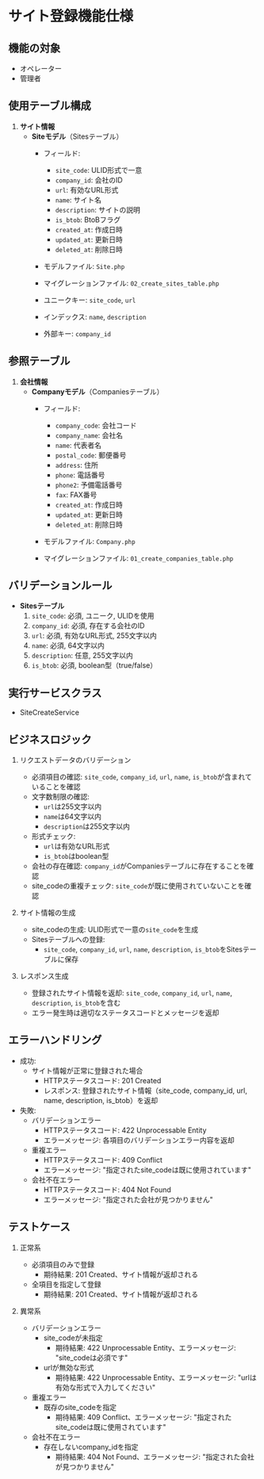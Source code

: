 # サイト登録機能仕様

## 機能の対象
- オペレーター
- 管理者

## 使用テーブル構成
1. **サイト情報**
   - **Siteモデル**（Sitesテーブル）
     - フィールド:
       - `site_code`: ULID形式で一意
       - `company_id`: 会社のID
       - `url`: 有効なURL形式
       - `name`: サイト名
       - `description`: サイトの説明
       - `is_btob`: BtoBフラグ
       - `created_at`: 作成日時
       - `updated_at`: 更新日時
       - `deleted_at`: 削除日時

     - モデルファイル: `Site.php`
     - マイグレーションファイル: `02_create_sites_table.php`
     - ユニークキー: `site_code`, `url`
     - インデックス: `name`, `description`
     - 外部キー: `company_id`

## 参照テーブル
1. **会社情報**
   - **Companyモデル**（Companiesテーブル）
     - フィールド:
       - `company_code`: 会社コード
       - `company_name`: 会社名
       - `name`: 代表者名
       - `postal_code`: 郵便番号
       - `address`: 住所
       - `phone`: 電話番号
       - `phone2`: 予備電話番号
       - `fax`: FAX番号
       - `created_at`: 作成日時
       - `updated_at`: 更新日時
       - `deleted_at`: 削除日時

     - モデルファイル: `Company.php`
     - マイグレーションファイル: `01_create_companies_table.php`

## バリデーションルール
- **Sitesテーブル**
  1. `site_code`: 必須, ユニーク, ULIDを使用
  2. `company_id`: 必須, 存在する会社のID
  3. `url`: 必須, 有効なURL形式, 255文字以内
  4. `name`: 必須, 64文字以内
  5. `description`: 任意, 255文字以内
  6. `is_btob`: 必須, boolean型（true/false）

## 実行サービスクラス
- SiteCreateService

## ビジネスロジック
1. リクエストデータのバリデーション
   - 必須項目の確認: `site_code`, `company_id`, `url`, `name`, `is_btob`が含まれていることを確認
   - 文字数制限の確認:
     - `url`は255文字以内
     - `name`は64文字以内
     - `description`は255文字以内
   - 形式チェック:
     - `url`は有効なURL形式
     - `is_btob`はboolean型
   - 会社の存在確認: `company_id`がCompaniesテーブルに存在することを確認
   - site_codeの重複チェック: `site_code`が既に使用されていないことを確認

2. サイト情報の生成
   - site_codeの生成: ULID形式で一意の`site_code`を生成
   - Sitesテーブルへの登録:
     - `site_code`, `company_id`, `url`, `name`, `description`, `is_btob`をSitesテーブルに保存

3. レスポンス生成
   - 登録されたサイト情報を返却: `site_code`, `company_id`, `url`, `name`, `description`, `is_btob`を含む
   - エラー発生時は適切なステータスコードとメッセージを返却

## エラーハンドリング
- 成功:
  - サイト情報が正常に登録された場合
    - HTTPステータスコード: 201 Created
    - レスポンス: 登録されたサイト情報（site_code, company_id, url, name, description, is_btob）を返却
- 失敗:
  - バリデーションエラー
    - HTTPステータスコード: 422 Unprocessable Entity
    - エラーメッセージ: 各項目のバリデーションエラー内容を返却
  - 重複エラー
    - HTTPステータスコード: 409 Conflict
    - エラーメッセージ: "指定されたsite_codeは既に使用されています"
  - 会社不在エラー
    - HTTPステータスコード: 404 Not Found
    - エラーメッセージ: "指定された会社が見つかりません"

## テストケース
1. 正常系
   - 必須項目のみで登録
     - 期待結果: 201 Created、サイト情報が返却される
   - 全項目を指定して登録
     - 期待結果: 201 Created、サイト情報が返却される

2. 異常系
   - バリデーションエラー
     - site_codeが未指定
       - 期待結果: 422 Unprocessable Entity、エラーメッセージ: "site_codeは必須です"
     - urlが無効な形式
       - 期待結果: 422 Unprocessable Entity、エラーメッセージ: "urlは有効な形式で入力してください"
   - 重複エラー
     - 既存のsite_codeを指定
       - 期待結果: 409 Conflict、エラーメッセージ: "指定されたsite_codeは既に使用されています"
   - 会社不在エラー
     - 存在しないcompany_idを指定
       - 期待結果: 404 Not Found、エラーメッセージ: "指定された会社が見つかりません" 
